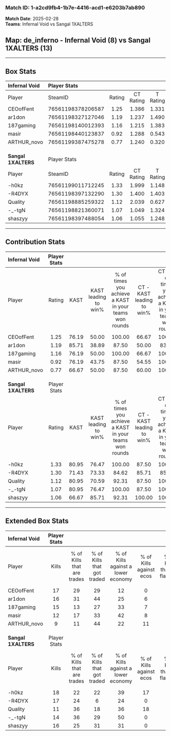 ### Match ID: 1-a2cd9fb4-1b7e-4416-acd1-e6203b7ab890  
**Match Date**: 2025-02-28  
**Teams**: Infernal Void vs Sangal 1XALTERS  

## **Map**: de_inferno - Infernal Void (8) vs Sangal 1XALTERS (13)  
---  

## Box Stats  

| **Infernal Void**   | Player Stats      |        |           |          |       |      |       |         |        |      |     |
| :- | :- | :-: | :-: | :-: | :-: | :-: | :-: | :-: | :-: | :-: | :-: |
| Player              | SteamID           | Rating | CT Rating | T Rating | KAST  | ADR  | Kills | Assists | Deaths | K/D  | HS% |
| CEOofFent           | 76561198378206587 |  1.25  |   1.386   |  1.331   | 76.19 | 78.1 |  17   |    3    |   13   | 1.31 | 47  |
| ar1don              | 76561198327127046 |  1.19  |   1.237   |  1.490   | 85.71 | 78.8 |  16   |    5    |   17   | 0.94 | 62  |
| 187gaming           | 76561198140012393 |  1.16  |   1.215   |  1.383   | 76.19 | 87.8 |  15   |    5    |   15   | 1.00 | 66  |
| masir               | 76561198440123837 |  0.92  |   1.288   |  0.543   | 76.19 | 73.4 |  12   |    6    |   18   | 0.67 | 41  |
| ARTHUR_novo         | 76561199387475278 |  0.77  |   1.240   |  0.320   | 66.67 | 58.5 |   9   |    4    |   14   | 0.64 | 11  |
|                     |                   |        |           |          |       |      |       |         |        |      |     |
|                     |                   |        |           |          |       |      |       |         |        |      |     |
|                     |                   |        |           |          |       |      |       |         |        |      |     |
| **Sangal 1XALTERS** | Player Stats      |        |           |          |       |      |       |         |        |      |     |
| Player              | SteamID           | Rating | CT Rating | T Rating | KAST  | ADR  | Kills | Assists | Deaths | K/D  | HS% |
| -h0kz               | 76561199011712245 |  1.33  |   1.999   |  1.148   | 80.95 | 78.1 |  18   |    4    |   13   | 1.38 | 44  |
| -R4DYX              | 76561198397132290 |  1.30  |   1.400   |  1.403   | 71.43 | 99.7 |  17   |    6    |   13   | 1.31 | 52  |
| Quality             | 76561198885259322 |  1.12  |   2.039   |  0.627   | 80.95 | 87.1 |  11   |   14    |   13   | 0.85 | 63  |
| -_-tgN              | 76561198821360071 |  1.07  |   1.049   |  1.324   | 80.95 | 54.1 |  14   |    6    |   14   | 1.00 | 92  |
| shaszyy             | 76561198397488054 |  1.06  |   1.055   |  1.248   | 66.67 | 85.5 |  16   |    3    |   17   | 0.94 | 56  |
---  

## Contribution Stats  

| **Infernal Void**   | Player Stats |       |                      |                                                        |                           |                                                             |                          |                                                            |
| :- | :-: | :-: | :-: | :-: | :-: | :-: | :-: | :-: |
| Player              |    Rating    | KAST  | KAST leading to win% | % of times you achieve a KAST in your teams won rounds | CT - KAST leading to win% | CT - % of times you achieve a KAST in your teams won rounds | T - KAST leading to win% | T - % of times you achieve a KAST in your teams won rounds |
| CEOofFent           |     1.25     | 76.19 |        50.00         |                         100.00                         |           66.67           |                           100.00                            |          28.57           |                           100.00                           |
| ar1don              |     1.19     | 85.71 |        38.89         |                         87.50                          |           50.00           |                            83.33                            |          25.00           |                           100.00                           |
| 187gaming           |     1.16     | 76.19 |        50.00         |                         100.00                         |           66.67           |                           100.00                            |          28.57           |                           100.00                           |
| masir               |     0.92     | 76.19 |        43.75         |                         87.50                          |           54.55           |                           100.00                            |          20.00           |                           50.00                            |
| ARTHUR_novo         |     0.77     | 66.67 |        50.00         |                         87.50                          |           60.00           |                           100.00                            |          25.00           |                           50.00                            |
|                     |              |       |                      |                                                        |                           |                                                             |                          |                                                            |
|                     |              |       |                      |                                                        |                           |                                                             |                          |                                                            |
|                     |              |       |                      |                                                        |                           |                                                             |                          |                                                            |
| **Sangal 1XALTERS** | Player Stats |       |                      |                                                        |                           |                                                             |                          |                                                            |
| Player              |    Rating    | KAST  | KAST leading to win% | % of times you achieve a KAST in your teams won rounds | CT - KAST leading to win% | CT - % of times you achieve a KAST in your teams won rounds | T - KAST leading to win% | T - % of times you achieve a KAST in your teams won rounds |
| -h0kz               |     1.33     | 80.95 |        76.47         |                         100.00                         |           87.50           |                           100.00                            |          66.67           |                           100.00                           |
| -R4DYX              |     1.30     | 71.43 |        73.33         |                         84.62                          |           85.71           |                            85.71                            |          62.50           |                           83.33                            |
| Quality             |     1.12     | 80.95 |        70.59         |                         92.31                          |           87.50           |                           100.00                            |          55.56           |                           83.33                            |
| -_-tgN              |     1.07     | 80.95 |        76.47         |                         100.00                         |           87.50           |                           100.00                            |          66.67           |                           100.00                           |
| shaszyy             |     1.06     | 66.67 |        85.71         |                         92.31                          |          100.00           |                           100.00                            |          71.43           |                           83.33                            |
---  

## Extended Box Stats  

| **Infernal Void**   | Player Stats |                            |                            |                                    |                         |                              |                                 |        |                             |                                     |                          |                               |                            |
| :- | :-: | :-: | :-: | :-: | :-: | :-: | :-: | :-: | :-: | :-: | :-: | :-: | :-: |
| Player              |    Kills     | % of Kills that are trades | % of Kills that got traded | % of Kills against a lower economy | % of Kills against ecos | % of Kills that are flawless | % of Kills that are close duels | Deaths | % of Deaths that get traded | % of Deaths against a lower economy | % of Deaths against ecos | % of Deaths that are flawless | % of Deaths that are close |
| CEOofFent           |      17      |             29             |             29             |                 12                 |            0            |              65              |                0                |   13   |              8              |                 23                  |            0             |              100              |             0              |
| ar1don              |      16      |             31             |             44             |                 25                 |            6            |              56              |                0                |   17   |             35              |                 18                  |            0             |              71               |             0              |
| 187gaming           |      15      |             13             |             27             |                 33                 |            7            |              73              |                0                |   15   |             33              |                 20                  |            0             |              40               |             0              |
| masir               |      12      |             17             |             33             |                 42                 |            8            |              50              |               17                |   18   |             11              |                 17                  |            0             |              67               |             11             |
| ARTHUR_novo         |      9       |             11             |             44             |                 22                 |           11            |              56              |                0                |   14   |             21              |                 29                  |            0             |              71               |             7              |
|                     |              |                            |                            |                                    |                         |                              |                                 |        |                             |                                     |                          |                               |                            |
|                     |              |                            |                            |                                    |                         |                              |                                 |        |                             |                                     |                          |                               |                            |
|                     |              |                            |                            |                                    |                         |                              |                                 |        |                             |                                     |                          |                               |                            |
| **Sangal 1XALTERS** | Player Stats |                            |                            |                                    |                         |                              |                                 |        |                             |                                     |                          |                               |                            |
| Player              |    Kills     | % of Kills that are trades | % of Kills that got traded | % of Kills against a lower economy | % of Kills against ecos | % of Kills that are flawless | % of Kills that are close duels | Deaths | % of Deaths that get traded | % of Deaths against a lower economy | % of Deaths against ecos | % of Deaths that are flawless | % of Deaths that are close |
| -h0kz               |      18      |             22             |             22             |                 39                 |           17            |              67              |                6                |   13   |             46              |                 23                  |            0             |              62               |             0              |
| -R4DYX              |      17      |             24             |             6              |                 24                 |            0            |              65              |                0                |   13   |             31              |                 38                  |            8             |              38               |             0              |
| Quality             |      11      |             36             |             18             |                 36                 |           18            |              91              |                0                |   13   |             31              |                 31                  |            8             |              54               |             8              |
| -_-tgN              |      14      |             36             |             29             |                 50                 |            0            |              79              |                0                |   14   |             36              |                 29                  |            7             |              71               |             7              |
| shaszyy             |      16      |             25             |             31             |                 31                 |            0            |              50              |               13                |   17   |             24              |                 29                  |            0             |              65               |             0              |

